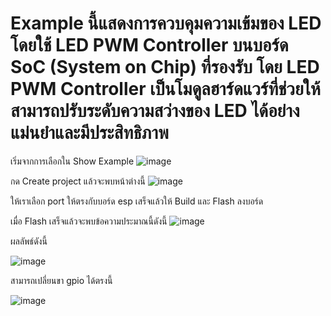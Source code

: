 # Example นี้แสดงการควบคุมความเข้มของ LED โดยใช้ LED PWM Controller บนบอร์ด SoC (System on Chip) ที่รองรับ โดย LED PWM Controller เป็นโมดูลฮาร์ดแวร์ที่ช่วยให้สามารถปรับระดับความสว่างของ LED ได้อย่างแม่นยำและมีประสิทธิภาพ

เริ่มจากการเลือกใน Show Example
![image](https://github.com/user-attachments/assets/3dc4c451-87ed-4f63-ba3e-a764c06a7895)

กด Create project แล้วจะพบหน้าต่างนี้
![image](https://github.com/user-attachments/assets/0bedb993-b612-49bd-af0c-fb13beec2dfd)


ให้เราเลือก port ให้ตรงกับบอร์ด esp เสร็จแล้วให้ Build และ Flash ลงบอร์ด

เมื่อ Flash เสร็จแล้วจะพบข้อความประมาณนี้ดังนี้
![image](https://github.com/user-attachments/assets/5ca64108-98d5-4c4d-8cd6-e078225487ac)

ผลลัพธ์ดังนี้

![image](https://github.com/user-attachments/assets/43567280-02bd-4f3d-92c0-3db5f7b935d8)


สามารถเปลี่ยนขา gpio ได้ตรงนี้

![image](https://github.com/user-attachments/assets/1b9b34c7-95ad-49de-a702-dedb58bb256e)

